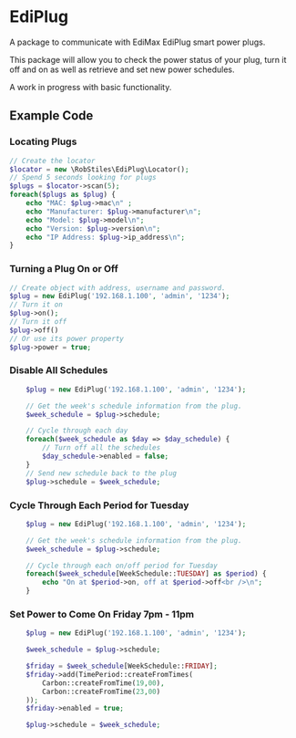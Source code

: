 # EdiPlug
A package to communicate with EdiMax EdiPlug smart power plugs.

This package will allow you to check the power status of your plug, turn it off and on as well as retrieve and set new power schedules.

A work in progress with basic functionality.

## Example Code

### Locating Plugs
```php
// Create the locator
$locator = new \RobStiles\EdiPlug\Locator();
// Spend 5 seconds looking for plugs
$plugs = $locator->scan(5);
foreach($plugs as $plug) {
	echo "MAC: $plug->mac\n" ;
	echo "Manufacturer: $plug->manufacturer\n";
	echo "Model: $plug->model\n";
	echo "Version: $plug->version\n";
	echo "IP Address: $plug->ip_address\n";
}
```

### Turning a Plug On or Off

```php
// Create object with address, username and password.
$plug = new EdiPlug('192.168.1.100', 'admin', '1234');
// Turn it on
$plug->on();
// Turn it off
$plug->off()
// Or use its power property
$plug->power = true;
```

### Disable All Schedules
```php
	$plug = new EdiPlug('192.168.1.100', 'admin', '1234');

	// Get the week's schedule information from the plug.
	$week_schedule = $plug->schedule;

	// Cycle through each day
	foreach($week_schedule as $day => $day_schedule) {
		// Turn off all the schedules
		$day_schedule->enabled = false;
	}
	// Send new schedule back to the plug
	$plug->schedule = $week_schedule;
```

### Cycle Through Each Period for Tuesday
```php
	$plug = new EdiPlug('192.168.1.100', 'admin', '1234');

	// Get the week's schedule information from the plug.
	$week_schedule = $plug->schedule;

	// Cycle through each on/off period for Tuesday
	foreach($week_schedule[WeekSchedule::TUESDAY] as $period) {
		echo "On at $period->on, off at $period->off<br />\n";
	}
```
### Set Power to Come On Friday 7pm - 11pm
```php
	$plug = new EdiPlug('192.168.1.100', 'admin', '1234');

	$week_schedule = $plug->schedule;

	$friday = $week_schedule[WeekSchedule::FRIDAY];
	$friday->add(TimePeriod::createFromTimes(
		Carbon::createFromTime(19,00),
		Carbon::createFromTime(23,00)
	));
	$friday->enabled = true;

	$plug->schedule = $week_schedule;
```
